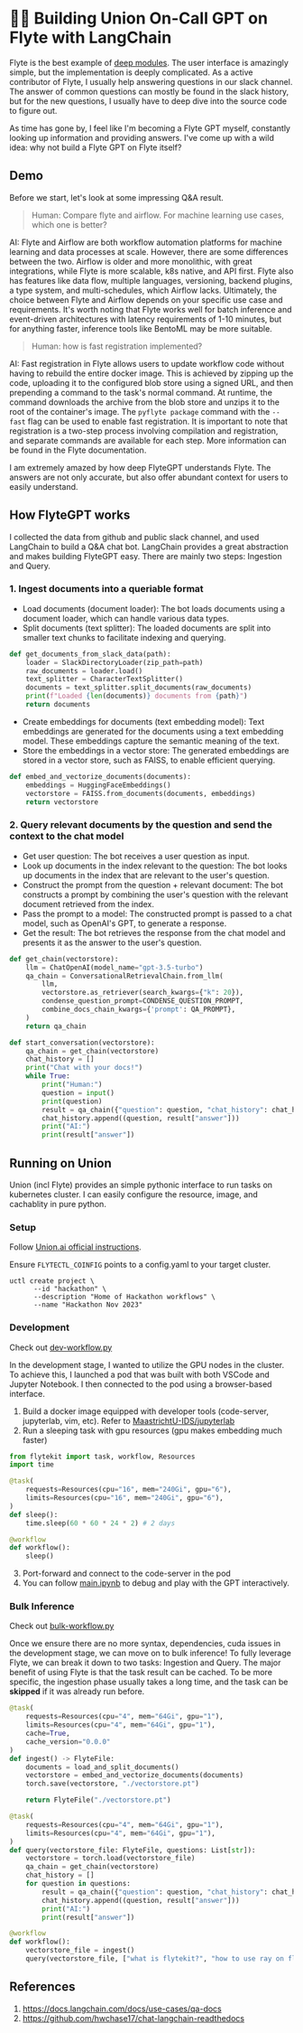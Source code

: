 # 🦅🔗 Building Union On-Call GPT on Flyte with LangChain

Flyte is the best example of [deep modules](https://www.mattduck.com/2021-04-a-philosophy-of-software-design.html). The user interface is amazingly simple, but the implementation is deeply complicated. As a active contributor of Flyte, I usually help answering questions in our slack channel. The answer of common questions can mostly be found in the slack history, but for the new questions, I usually have to deep dive into the source code to figure out.

As time has gone by, I feel like I'm becoming a Flyte GPT myself, constantly looking up information and providing answers. I've come up with a wild idea: why not build a Flyte GPT on Flyte itself?

## Demo

Before we start, let's look at some impressing Q&A result.

> Human: Compare flyte and airflow. For machine learning use cases, which one is better?

AI:
Flyte and Airflow are both workflow automation platforms for machine learning and data processes at scale. However, there are some differences between the two. Airflow is older and more monolithic, with great integrations, while Flyte is more scalable, k8s native, and API first. Flyte also has features like data flow, multiple languages, versioning, backend plugins, a type system, and multi-schedules, which Airflow lacks. Ultimately, the choice between Flyte and Airflow depends on your specific use case and requirements. It's worth noting that Flyte works well for batch inference and event-driven architectures with latency requirements of 1-10 minutes, but for anything faster, inference tools like BentoML may be more suitable.

> Human: how is fast registration implemented?

AI:
Fast registration in Flyte allows users to update workflow code without having to rebuild the entire docker image. This is achieved by zipping up the code, uploading it to the configured blob store using a signed URL, and then prepending a command to the task's normal command. At runtime, the command downloads the archive from the blob store and unzips it to the root of the container's image. The `pyflyte package` command with the `--fast` flag can be used to enable fast registration. It is important to note that registration is a two-step process involving compilation and registration, and separate commands are available for each step. More information can be found in the Flyte documentation.

I am extremely amazed by how deep FlyteGPT understands Flyte. The answers are not only accurate, but also offer abundant context for users to easily understand.

## How FlyteGPT works

I collected the data from github and public slack channel, and used LangChain to build a Q&A chat bot. LangChain provides a great abstraction and makes building FlyteGPT easy. There are mainly two steps: Ingestion and Query.

### 1. Ingest documents into a queriable format

- Load documents (document loader): The bot loads documents using a document loader, which can handle various data types.
- Split documents (text splitter): The loaded documents are split into smaller text chunks to facilitate indexing and querying.

```python
def get_documents_from_slack_data(path):
    loader = SlackDirectoryLoader(zip_path=path)
    raw_documents = loader.load()
    text_splitter = CharacterTextSplitter()
    documents = text_splitter.split_documents(raw_documents)
    print(f"Loaded {len(documents)} documents from {path}")
    return documents
```

- Create embeddings for documents (text embedding model): Text embeddings are generated for the documents using a text embedding model. These embeddings capture the semantic meaning of the text.
- Store the embeddings in a vector store: The generated embeddings are stored in a vector store, such as FAISS, to enable efficient querying.

```python
def embed_and_vectorize_documents(documents):
    embeddings = HuggingFaceEmbeddings()
    vectorstore = FAISS.from_documents(documents, embeddings)
    return vectorstore
```

### 2. Query relevant documents by the question and send the context to the chat model

- Get user question: The bot receives a user question as input.
- Look up documents in the index relevant to the question: The bot looks up documents in the index that are relevant to the user's question.
- Construct the prompt from the question + relevant document: The bot constructs a prompt by combining the user's question with the relevant document retrieved from the index.
- Pass the prompt to a model: The constructed prompt is passed to a chat model, such as OpenAI's GPT, to generate a response.
- Get the result: The bot retrieves the response from the chat model and presents it as the answer to the user's question.

```python
def get_chain(vectorstore):
    llm = ChatOpenAI(model_name="gpt-3.5-turbo")
    qa_chain = ConversationalRetrievalChain.from_llm(
        llm,
        vectorstore.as_retriever(search_kwargs={"k": 20}),
        condense_question_prompt=CONDENSE_QUESTION_PROMPT,
        combine_docs_chain_kwargs={'prompt': QA_PROMPT},
    )
    return qa_chain

def start_conversation(vectorstore):
    qa_chain = get_chain(vectorstore)
    chat_history = []
    print("Chat with your docs!")
    while True:
        print("Human:")
        question = input()
        print(question)
        result = qa_chain({"question": question, "chat_history": chat_history})
        chat_history.append((question, result["answer"]))
        print("AI:")
        print(result["answer"])
```

## Running on Union

Union (incl Flyte) provides an simple pythonic interface to run tasks on kubernetes cluster. I can easily configure the resource, image, and cachablity in pure python.

### Setup

Follow [Union.ai official instructions](https://docs.union.ai/getting-started/setting-up-the-project-on-union-cloud#initialize-configuration).

Ensure `FLYTECTL_COINFIG` points to a config.yaml to your target cluster.

```
uctl create project \
      --id "hackathon" \
      --description "Home of Hackathon workflows" \
      --name "Hackathon Nov 2023"
```

### Development

Check out [dev-workflow.py](./dev-workflow.py)

In the development stage, I wanted to utilize the GPU nodes in the cluster. To achieve this, I launched a pod that was built with both VSCode and Jupyter Notebook. I then connected to the pod using a browser-based interface.

1. Build a docker image equipped with developer tools (code-server, jupyterlab, vim, etc). Refer to [MaastrichtU-IDS/jupyterlab](https://github.com/MaastrichtU-IDS/jupyterlab/blob/8bc639a46ec2213cb909025d98bae4103019d1cd/Dockerfile#L1)
2. Run a sleeping task with gpu resources (gpu makes embedding much faster)

```python
from flytekit import task, workflow, Resources
import time

@task(
    requests=Resources(cpu="16", mem="240Gi", gpu="6"),
    limits=Resources(cpu="16", mem="240Gi", gpu="6"),
)
def sleep():
    time.sleep(60 * 60 * 24 * 2) # 2 days

@workflow
def workflow():
    sleep()
```

3. Port-forward and connect to the code-server in the pod
4. You can follow [main.ipynb](./main.ipynb) to debug and play with the GPT interactively.

### Bulk Inference

Check out [bulk-workflow.py](./bulk-workflow.py)

Once we ensure there are no more syntax, dependencies, cuda issues in the development stage, we can move on to bulk inference! To fully leverage Flyte, we can break it down to two tasks: Ingestion and Query. The major benefit of using Flyte is that the task result can be cached. To be more specific, the ingestion phase usually takes a long time, and the task can be **skipped** if it was already run before.

```python
@task(
    requests=Resources(cpu="4", mem="64Gi", gpu="1"),
    limits=Resources(cpu="4", mem="64Gi", gpu="1"),
    cache=True,
    cache_version="0.0.0"
)
def ingest() -> FlyteFile:
    documents = load_and_split_documents()
    vectorstore = embed_and_vectorize_documents(documents)
    torch.save(vectorstore, "./vectorstore.pt")

    return FlyteFile("./vectorstore.pt")

@task(
    requests=Resources(cpu="4", mem="64Gi", gpu="1"),
    limits=Resources(cpu="4", mem="64Gi", gpu="1"),
)
def query(vectorstore_file: FlyteFile, questions: List[str]):
    vectorstore = torch.load(vectorstore_file)
    qa_chain = get_chain(vectorstore)
    chat_history = []
    for question in questions:
        result = qa_chain({"question": question, "chat_history": chat_history})
        chat_history.append((question, result["answer"]))
        print("AI:")
        print(result["answer"])

@workflow
def workflow():
    vectorstore_file = ingest()
    query(vectorstore_file, ["what is flytekit?", "how to use ray on flyte?"])
```

## References

1. https://docs.langchain.com/docs/use-cases/qa-docs
2. https://github.com/hwchase17/chat-langchain-readthedocs
